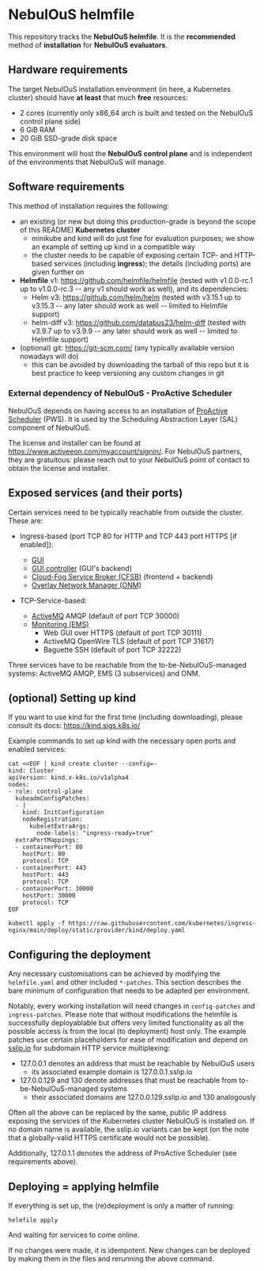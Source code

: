 # NebulOuS helmfile

This repository tracks the **NebulOuS helmfile**. It is the **recommended** method of **installation** for **NebulOuS evaluators**.

## Hardware requirements

The target NebulOuS installation environment (in here, a Kubernetes cluster) should have **at least** that much **free** resources:

* 2 cores (currently only x86_64 arch is built and tested on the NebulOuS control plane side)
* 6 GiB RAM
* 20 GiB SSD-grade disk space

This environment will host the **NebulOuS control plane** and is independent of the environments that NebulOuS will manage.

## Software requirements

This method of installation requires the following:

- an existing (or new but doing this production-grade is beyond the scope of this README) **Kubernetes cluster**
  - minikube and kind will do just fine for evaluation purposes; we show an example of setting up kind in a compatible way
  - the cluster needs to be capable of exposing certain TCP- and HTTP-based services  (including **ingress**); the details (including ports) are given further on
- **Helmfile** v1: https://github.com/helmfile/helmfile (tested with v1.0.0-rc.1 up to v1.0.0-rc.3 -- any v1 should work as well), and its dependencies:
  - Helm v3: https://github.com/helm/helm (tested with v3.15.1 up to v3.15.3 -- any later should work as well -- limited to Helmfile support)
  - helm-diff v3: https://github.com/databus23/helm-diff (tested with v3.9.7 up to v3.9.9 -- any later should work as well -- limited to Helmfile support)
- (optional) git: https://git-scm.com/ (any typically available version nowadays will do)
  - this can be avoided by downloading the tarball of this repo but it is best practice to keep versioning any custom changes in git

### External dependency of NebulOuS - ProActive Scheduler

NebulOuS depends on having access to an installation of [ProActive Scheduler](https://github.com/ow2-proactive/scheduling) (PWS). It is used by the Scheduling Abstraction Layer (SAL) component of NebulOuS.

The license and installer can be found at https://www.activeeon.com/myaccount/signin/.
For NebulOuS partners, they are gratuitous:
please reach out to your NebulOuS point of contact to obtain the license and installer.

## Exposed services (and their ports)

Certain services need to be typically reachable from outside the cluster. These are:

- Ingress-based (port TCP 80 for HTTP and TCP 443 port HTTPS [if enabled]):
  - [GUI](https://github.com/eu-nebulous/gui)
  - [GUI controller](https://github.com/eu-nebulous/gui-controller) (GUI's backend)
  - [Cloud-Fog Service Broker (CFSB)](https://github.com/eu-nebulous/cloud-fog-service-broker) (frontend + backend)
  - [Overlay Network Manager (ONM)](https://github.com/eu-nebulous/overlay-network-manager)

- TCP-Service-based:
  - [ActiveMQ](https://github.com/eu-nebulous/activemq) AMQP (default of port TCP 30000)
  - [Monitoring (EMS)](https://github.com/eu-nebulous/monitoring)
    - Web GUI over HTTPS (default of port TCP 30111)
    - ActiveMQ OpenWire TLS (default of port TCP 31617)
    - Baguette SSH (default of port TCP 32222)

Three services have to be reachable from the to-be-NebulOuS-managed systems: ActiveMQ AMQP, EMS (3 subservices) and ONM.

## (optional) Setting up kind

If you want to use kind for the first time (including downloading), please consult its docs: https://kind.sigs.k8s.io/

Example commands to set up kind with the necessary open ports and enabled services:

```
cat <<EOF | kind create cluster --config=-
kind: Cluster
apiVersion: kind.x-k8s.io/v1alpha4
nodes:
- role: control-plane
  kubeadmConfigPatches:
  - |
    kind: InitConfiguration
    nodeRegistration:
      kubeletExtraArgs:
        node-labels: "ingress-ready=true"
  extraPortMappings:
  - containerPort: 80
    hostPort: 80
    protocol: TCP
  - containerPort: 443
    hostPort: 443
    protocol: TCP
  - containerPort: 30000
    hostPort: 30000
    protocol: TCP
EOF

kubectl apply -f https://raw.githubusercontent.com/kubernetes/ingress-nginx/main/deploy/static/provider/kind/deploy.yaml
```

## Configuring the deployment

Any necessary customisations can be achieved by modifying the `helmfile.yaml` and other included `*-patches`. This section describes the bare minimum of configuration that needs to be adapted per environment.

Notably, every working installation will need changes in `config-patches` and `ingress-patches`. Please note that without modifications the helmfile is successfully deployablable but offers very limited functionality as all the possible access is from the local (to deployment) host only. The example patches use certain placeholders for ease of modification and depend on [sslip.io](https://sslip.io/) for subdomain HTTP service multiplexing:

* 127.0.0.1 denotes an address that must be reachable by NebulOuS users
  * its associated example domain is 127.0.0.1.sslip.io
* 127.0.0.129 and 130 denote addresses that must be reachable from to-be-NebulOuS-managed systems
  * their associated domains are 127.0.0.129.sslip.io and 130 analogously

Often all the above can be replaced by the same, public IP address exposing the services of the Kubernetes cluster NebulOuS is installed on. If no domain name is available, the sslip.io variants can be kept (on the note that a globally-valid HTTPS certificate would not be possible).

Additionally, 127.0.1.1 denotes the address of ProActive Scheduler (see requirements above).

## Deploying = applying helmfile

If everything is set up, the (re)deployment is only a matter of running:

```
helmfile apply
```

And waiting for services to come online.

If no changes were made, it is idempotent. New changes can be deployed by making them in the files and rerunning the above command.

